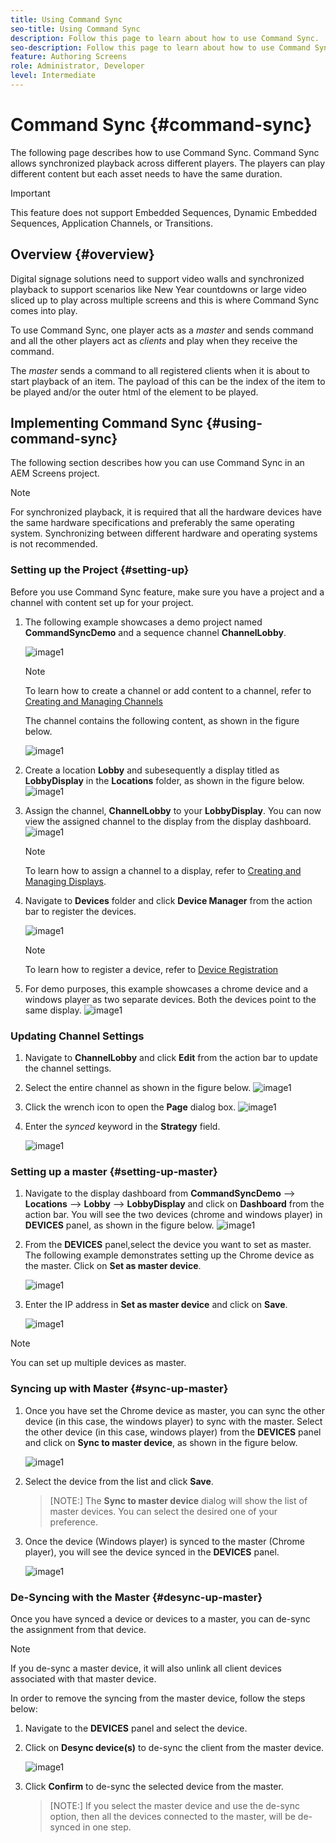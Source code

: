 ```yaml
---
title: Using Command Sync
seo-title: Using Command Sync
description: Follow this page to learn about how to use Command Sync.
seo-description: Follow this page to learn about how to use Command Sync.
feature: Authoring Screens
role: Administrator, Developer
level: Intermediate
---
```


# Command Sync {#command-sync}

The following page describes how to use Command Sync. Command Sync allows synchronized playback across different players. The players can play different content but each asset needs to have the same duration.

>[!IMPORTANT]
>
>This feature does not support Embedded Sequences, Dynamic Embedded Sequences, Application Channels, or Transitions.

## Overview {#overview}

Digital signage solutions need to support video walls and synchronized playback to support scenarios like New Year countdowns or large video sliced up to play across multiple screens and this is where Command Sync comes into play.

To use Command Sync, one player acts as a *master* and sends command and all the other players act as *clients* and play when they receive the command. 

The *master* sends a command to all registered clients when it is about to start playback of an item. The payload of this can be the index of the item to be played and/or the outer html of the element to be played.

## Implementing Command Sync {#using-command-sync}

The following section describes how you can use Command Sync in an AEM Screens project.

>[!NOTE]
>
>For synchronized playback, it is required that all the hardware devices have the same hardware specifications and preferably the same operating system. Synchronizing between different hardware and operating systems is not recommended.

### Setting up the Project {#setting-up}

Before you use Command Sync feature, make sure you have a project and a channel with content set up for your project.

1. The following example showcases a demo project named **CommandSyncDemo** and a sequence channel **ChannelLobby**.

   ![image1](assets/command-sync/command-sync1-1.png)

   >[!NOTE]
   >
   >To learn how to create a channel or add content to a channel, refer to [Creating and Managing Channels](/help/user-guide/managing-channels.md)

   The channel contains the following content, as shown in the figure below.

   ![image1](assets/command-sync/command-sync2-1.png)

1. Create a location **Lobby** and subesequently a display titled as **LobbyDisplay** in the **Locations** folder, as shown in the figure below.
   ![image1](assets/command-sync/command-sync3-1.png)

1. Assign the channel, **ChannelLobby** to your **LobbyDisplay**. You can now view the assigned channel to the display from the display dashboard.
    ![image1](assets/command-sync/command-sync4-1.png)

   >[!NOTE]
   >
   >To learn how to assign a channel to a display, refer to [Creating and Managing Displays](/help/user-guide/managing-displays.md).

1. Navigate to **Devices** folder and click **Device Manager** from the action bar to register the devices.

   ![image1](assets/command-sync5.png)

   >[!NOTE]
   >
   >To learn how to register a device, refer to [Device Registration](/help/user-guide/device-registration.md)

1. For demo purposes, this example showcases a chrome device and a windows player as two separate devices. Both the devices point to the same display.
   ![image1](assets/command-sync6.png)

### Updating Channel Settings

1. Navigate to **ChannelLobby** and click **Edit** from the action bar to update the channel settings.

1. Select the entire channel as shown in the figure below.
   ![image1](assets/command-sync/command-sync7-1.png)

1. Click the wrench icon to open the **Page** dialog box.
   ![image1](assets/command-sync/command-sync8-1.png)

1. Enter the *synced* keyword in the **Strategy** field.

   ![image1](assets/command-sync/command-sync9-1.png)


### Setting up a master {#setting-up-master}

1. Navigate to the display dashboard from **CommandSyncDemo** --> **Locations**  --> **Lobby** --> **LobbyDisplay** and click on **Dashboard** from the action bar.
You will see the two devices (chrome and windows player) in **DEVICES** panel, as shown in the figure below.
      ![image1](assets/command-sync/command-sync10-1.png)

1. From the **DEVICES** panel,select the device you want to set as master. The following example demonstrates setting up the Chrome device as the master. Click on **Set as master device**.

    ![image1](assets/command-sync/command-sync11-1.png)

1. Enter the IP address in **Set as master device** and click on **Save**. 

   ![image1](assets/command-sync/command-sync12-1.png)

>[!NOTE]
>
>You can set up multiple devices as master.

### Syncing up with Master {#sync-up-master}

1. Once you have set the Chrome device as master, you can sync the other device (in this case, the windows player) to sync with the master.
Select the other device (in this case, windows player) from the **DEVICES** panel and click on **Sync to master device**, as shown in the figure below.

   ![image1](assets/command-sync/command-sync13-1.png)

1. Select the device from the list and click **Save**.

   >[NOTE:]
   > The **Sync to master device** dialog will show the list of master devices. You can select the desired one of your preference.

1. Once the device (Windows player) is synced to the master (Chrome player), you will see the device synced in the **DEVICES** panel.

   ![image1](assets/command-sync/command-sync14-1.png)

### De-Syncing with the Master {#desync-up-master}

Once you have synced a device or devices to a master, you can de-sync the assignment from that device. 

>[!NOTE]
>
>If you de-sync a master device, it will also unlink all client devices associated with that master device.

In order to remove the syncing from the master device, follow the steps below:

1. Navigate to the **DEVICES** panel  and select the device.

1. Click on **Desync device(s)** to de-sync the client from the master device.

   ![image1](assets/command-sync/command-sync15-1.png)

1. Click **Confirm** to de-sync the selected device from the master.

   >[NOTE:]
   > If you select the master device and use the de-sync option, then all the devices connected to the master, will be de-synced in one step.
